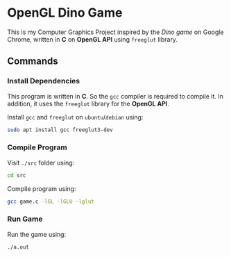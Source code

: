 # OpenGL Dino Game 

This is my Computer Graphics Project inspired by the _Dino game_ on Google Chrome,
written in **C** on **OpenGL API** using `freeglut` library.

## Commands

### Install Dependencies

This program is written in **C**. So the `gcc` compiler is required to compile it. In addition, it
uses the `freeglut` library for the **OpenGL API**.

Install `gcc` and `freeglut` on `ubuntu`/`debian` using:

```bash
sudo apt install gcc freeglut3-dev
```

### Compile Program

Visit `./src` folder using:

```bash
cd src
```

Compile program using:

```bash
gcc game.c -lGL -lGLU -lglut
```

### Run Game

Run the game using:

```bash
./a.out
```

